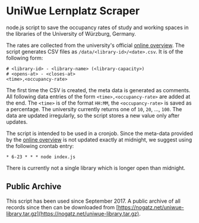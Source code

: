 # UniWue Lernplatz Scraper

node.js script to save the occupancy rates of study and working spaces in the libraries of the University of Würzburg, Germany.

The rates are collected from the university's official [online overview](https://www2.bibliothek.uni-wuerzburg.de/UB-Infos/standort_auslastung_en.phtml). The script generates CSV files as `/data/<library-id>/<date>.csv`. It is of the following form:

```
# <library-id> - <library-name> (<library-capacity>)
# <opens-at> - <closes-at>
<time>,<occupancy-rate>
```

The first time the CSV is created, the meta data is generated as comments. All following data entries of the form `<time>,<occupancy-rate>` are added at the end. The `<time>` is of the format `HH:MM`, the `<occupancy-rate>` is saved as a percentage. The university currently returns one of `10`, `20`, ..., `100`. The data are updated irregularly, so the script stores a new value only after updates.

The script is intended to be used in a cronjob. Since the meta-data provided by the [online overview](https://www2.bibliothek.uni-wuerzburg.de/UB-Infos/standort_auslastung_en.phtml) is not updated exactly at midnight, we suggest using the following crontab entry:

```crontab
* 6-23 * * * node index.js
```

There is currently not a single library which is longer open than midnight.

## Public Archive

This script has been used since September 2017. A public archive of all records since then can be downloaded from [https://nogatz.net/uniwue-library.tar.gz](https://nogatz.net/uniwue-library.tar.gz).

